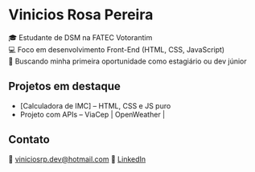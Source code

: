 # Vinicios Rosa Pereira

🎓 Estudante de DSM na FATEC Votorantim  
💻 Foco em desenvolvimento Front-End (HTML, CSS, JavaScript)  
🚀 Buscando minha primeira oportunidade como estagiário ou dev júnior  

## Projetos em destaque

- [Calculadora de IMC] – HTML, CSS e JS puro  
- Projeto com APIs – ViaCep | OpenWeather |   


## Contato

📧 viniciosrp.dev@hotmail.com
🔗 [LinkedIn](https://www.linkedin.com/in/vinicios-rosa-182360351)
